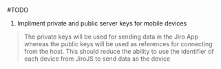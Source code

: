 #TODO

1. Impliment private and public server keys for mobile devices
>  The private keys will be used for sending data in the Jiro App whereas the public keys will be used as references for connecting from the host.
>  This should reduce the ability to use the identifier of each device from JiroJS to send data as the device

